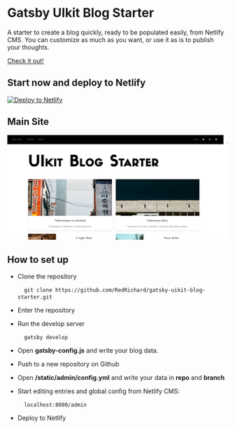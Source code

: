 # Gatsby UIkit Blog Starter

A starter to create a blog quickly, ready to be populated easily, from Netlify CMS.
You can customize as much as you want, or use it as is to publish your thoughts.

<a href="https://gatsby-uikit-blog-starter.netlify.app/">Check it out!</a>

## Start now and deploy to Netlify

[![Deploy to Netlify](https://www.netlify.com/img/deploy/button.svg)](https://app.netlify.com/start/deploy?repository=https://github.com/RedRichard/gatsby-uikit-blog-starter)

## Main Site

<img src="https://github.com/RedRichard/gatsby-uikit-blog-starter/blob/master/static/assets/MainPage.png" width="600"/>

## How to set up

- Clone the repository

        git clone https://github.com/RedRichard/gatsby-uikit-blog-starter.git

- Enter the repository

- Run the develop server

        gatsby develop

- Open **gatsby-config.js** and write your blog data.

- Push to a new repository on Github

- Open **/static/admin/config.yml** and write your data in **repo** and **branch**

- Start editing entries and global config from Netlify CMS:

        localhost:8000/admin

- Deploy to Netlify
